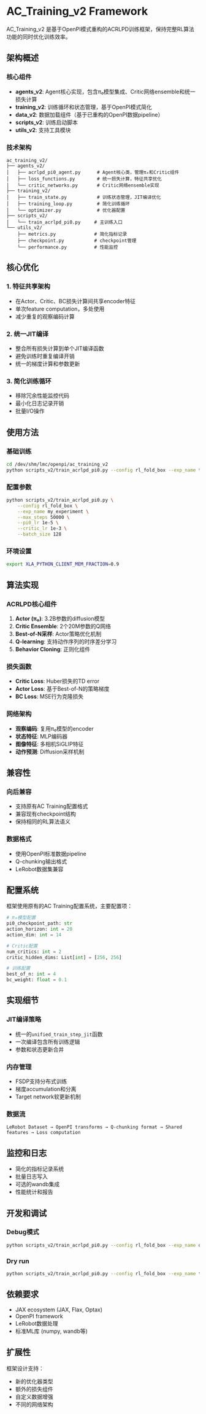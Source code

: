 # AC_Training_v2 Framework

AC_Training_v2 是基于OpenPI模式重构的ACRLPD训练框架，保持完整RL算法功能的同时优化训练效率。

## 架构概述

### 核心组件

- **agents_v2**: Agent核心实现，包含π₀模型集成、Critic网络ensemble和统一损失计算
- **training_v2**: 训练循环和状态管理，基于OpenPI模式简化
- **data_v2**: 数据加载组件（基于已重构的OpenPI数据pipeline）
- **scripts_v2**: 训练启动脚本
- **utils_v2**: 支持工具模块

### 技术架构

```
ac_training_v2/
├── agents_v2/
│   ├── acrlpd_pi0_agent.py      # Agent核心类，管理π₀和Critic组件
│   ├── loss_functions.py        # 统一损失计算，特征共享优化
│   └── critic_networks.py       # Critic网络ensemble实现
├── training_v2/
│   ├── train_state.py           # 训练状态管理，JIT编译优化
│   ├── training_loop.py         # 简化训练循环
│   └── optimizer.py             # 优化器配置
├── scripts_v2/
│   └── train_acrlpd_pi0.py     # 主训练入口
└── utils_v2/
    ├── metrics.py              # 简化指标记录
    ├── checkpoint.py           # checkpoint管理
    └── performance.py          # 性能监控
```

## 核心优化

### 1. 特征共享架构
- 在Actor、Critic、BC损失计算间共享encoder特征
- 单次feature computation，多处使用
- 减少重复的观察编码计算

### 2. 统一JIT编译
- 整合所有损失计算到单个JIT编译函数
- 避免训练时重复编译开销
- 统一的梯度计算和参数更新

### 3. 简化训练循环
- 移除冗余性能监控代码
- 最小化日志记录开销
- 批量I/O操作

## 使用方法

### 基础训练
```bash
cd /dev/shm/lmc/openpi/ac_training_v2
python scripts_v2/train_acrlpd_pi0.py --config rl_fold_box --exp_name test_v2
```

### 配置参数
```bash
python scripts_v2/train_acrlpd_pi0.py \
    --config rl_fold_box \
    --exp_name my_experiment \
    --max_steps 50000 \
    --pi0_lr 1e-5 \
    --critic_lr 1e-3 \
    --batch_size 128
```

### 环境设置
```bash
export XLA_PYTHON_CLIENT_MEM_FRACTION=0.9
```

## 算法实现

### ACRLPD核心组件

1. **Actor (π₀)**: 3.2B参数的diffusion模型
2. **Critic Ensemble**: 2个20M参数的Q网络
3. **Best-of-N采样**: Actor策略优化机制
4. **Q-learning**: 支持动作序列的时序差分学习
5. **Behavior Cloning**: 正则化组件

### 损失函数

- **Critic Loss**: Huber损失的TD error
- **Actor Loss**: 基于Best-of-N的策略梯度
- **BC Loss**: MSE行为克隆损失

### 网络架构

- **观察编码**: 复用π₀模型的encoder
- **状态特征**: MLP编码器
- **图像特征**: 多相机SiGLIP特征
- **动作预测**: Diffusion采样机制

## 兼容性

### 向后兼容
- 支持原有AC Training配置格式
- 兼容现有checkpoint结构
- 保持相同的RL算法语义

### 数据格式
- 使用OpenPI标准数据pipeline
- Q-chunking输出格式
- LeRobot数据集兼容

## 配置系统

框架使用原有的AC Training配置系统，主要配置项：

```python
# π₀模型配置
pi0_checkpoint_path: str
action_horizon: int = 20
action_dim: int = 14

# Critic配置  
num_critics: int = 2
critic_hidden_dims: List[int] = [256, 256]

# 训练配置
best_of_n: int = 4
bc_weight: float = 0.1
```

## 实现细节

### JIT编译策略
- 统一的`unified_train_step_jit`函数
- 一次编译包含所有训练逻辑
- 参数和状态更新合并

### 内存管理
- FSDP支持分布式训练
- 梯度accumulation和分离
- Target network软更新机制

### 数据流
```
LeRobot Dataset → OpenPI transforms → Q-chunking format → Shared features → Loss computation
```

## 监控和日志

- 简化的指标记录系统
- 批量日志写入
- 可选的wandb集成
- 性能统计和报告

## 开发和调试

### Debug模式
```bash
python scripts_v2/train_acrlpd_pi0.py --config rl_fold_box --exp_name debug_test --debug
```

### Dry run
```bash
python scripts_v2/train_acrlpd_pi0.py --config rl_fold_box --exp_name test --dry_run
```

## 依赖要求

- JAX ecosystem (JAX, Flax, Optax)
- OpenPI framework  
- LeRobot数据处理
- 标准ML库 (numpy, wandb等)

## 扩展性

框架设计支持：
- 新的优化器类型
- 额外的损失组件  
- 自定义数据增强
- 不同的网络架构